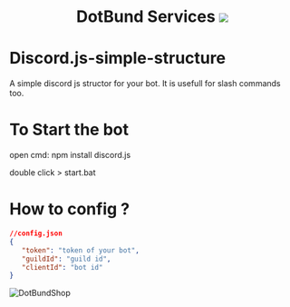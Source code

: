 <h1 align="center">
DotBund Services
  <img src="https://media.discordapp.net/attachments/947548338755084318/974777095446220861/Bozza_Footer.png?width=40&height=40">
  <br>
</h1>

# Discord.js-simple-structure
A simple discord js structor for your bot. It is usefull for slash commands too.

# To Start the bot
open cmd:
   npm install discord.js

double click > start.bat


# How to config ?

```json
//config.json
{
   "token": "token of your bot", 
   "guildId": "guild id",
   "clientId": "bot id"
}
```

![DotBundShop](https://media.discordapp.net/attachments/947548338755084318/969906292439281674/unknown.png?width=513&height=513)




